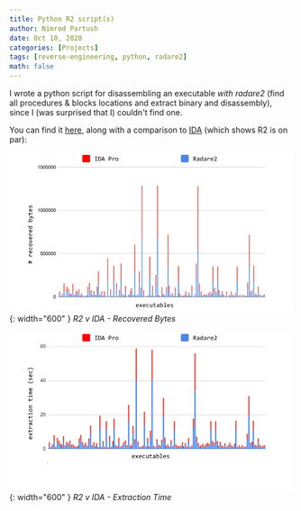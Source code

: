 ```yaml
---
title: Python R2 script(s)
author: Nimrod Partush
date: Oct 10, 2020
categories: [Projects]
tags: [reverse-engineering, python, radare2]
math: false
---
```


I wrote a python script for disassembling an executable *with radare2* (find all procedures & blocks locations and
extract binary and disassembly), since I (was surprised that I) couldn't find one.

You can find it [here](https://github.com/nimrodpar/radare2-python), along with a comparison to [IDA](https://www.hex-rays.com/products/ida/) (which shows R2 is on par):

![Desktop View](https://github.com/nimrodpar/radare2-python/raw/master/IDA%20v%20R2%20-%20Bytes.png){: width="600" }
_R2 v IDA - Recovered Bytes_

![Desktop View](https://github.com/nimrodpar/radare2-python/raw/master/IDA%20v%20R2%20-%20Runtime.png){: width="600" }
_R2 v IDA - Extraction Time_
